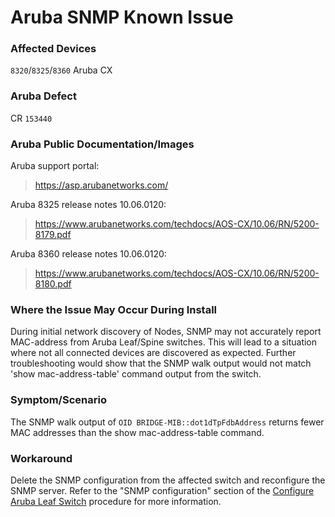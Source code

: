 # Aruba SNMP Known Issue

### Affected Devices

`8320`/`8325`/`8360` Aruba CX

### Aruba Defect

CR `153440`

### Aruba Public Documentation/Images

Aruba support portal:

> https://asp.arubanetworks.com/

Aruba 8325 release notes 10.06.0120:

> https://www.arubanetworks.com/techdocs/AOS-CX/10.06/RN/5200-8179.pdf

Aruba 8360 release notes 10.06.0120:

> https://www.arubanetworks.com/techdocs/AOS-CX/10.06/RN/5200-8180.pdf

### Where the Issue May Occur During Install

During initial network discovery of Nodes, SNMP may not accurately report MAC-address from Aruba Leaf/Spine switches. This will lead to a situation where not all connected devices are discovered as expected. Further troubleshooting would show that the SNMP walk output would not match 'show mac-address-table' command output from the switch.

### Symptom/Scenario

The SNMP walk output of `OID BRIDGE-MIB::dot1dTpFdbAddress` returns fewer MAC addresses than the show mac-address-table command.

### Workaround

Delete the SNMP configuration from the affected switch and reconfigure the SNMP server. Refer to the "SNMP configuration" section of the [Configure Aruba Leaf Switch](configure_aruba_leaf_switch.md) procedure for more information.

